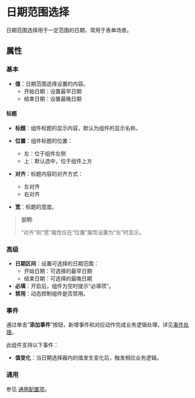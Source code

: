 # 日期范围选择

日期范围选择用于一定范围的日期，常用于表单场景。

## 属性

### 基本

- **值**：日期范围选择设置的内容。
  - 开始日期：设置最早日期
  - 结束日期：设置最晚日期

#### 标题

- **标题**：组件标题的显示内容，默认为组件的显示名称。
- **位置**：组件标题的位置：
  - 左：位于组件左侧
  - 上：默认选中，位于组件上方

- **对齐**：标题内容的对齐方式：
  - 左对齐
  - 右对齐
- **宽**：标题的宽度。

> **说明**:
>
>“对齐”和“宽”属性仅在“位置”属性设置为“左”时显示。

### 高级

- **日期区间**：设置可选择的日期范围：
  - 开始日期：可选择的最早日期
  - 结束日期：可选择的最晚日期
- **必填**：开启后，组件为空时提示“必填项”。
- **禁用**：动态控制组件是否禁用。

### 事件

通过单击“**添加事件**”按钮，新增事件和对应动作完成业务逻辑处理，详见[事件处理](./../commonevent.md)。

此组件支持以下事件：

- **值变化**：当日期选择器内的值发生变化后，触发相应业务逻辑。

### 通用

参见 [通用配置项](../general.md)。